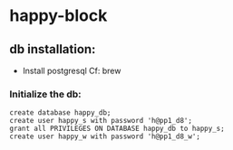 # happy-block

## db installation: 

* Install postgresql
Cf: brew

### Initialize the db:
```
create database happy_db;
create user happy_s with password 'h@pp1_d8';
grant all PRIVILEGES ON DATABASE happy_db to happy_s;
create user happy_w with password 'h@pp1_d8_w';
```
